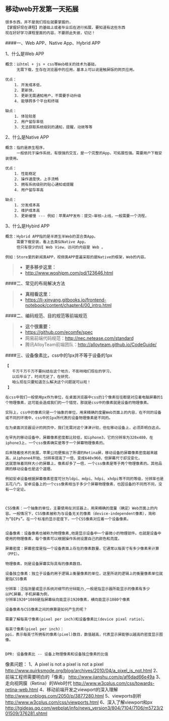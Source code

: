 ## 移动web开发第一天拓展 

	很多东西，并不是我们现在就要掌握的，
    【掌握好现在课程】的基础上或者毕业后在进行拓展，要知道有这些东西
	现在好好学习课程里面的内容，不要顾此失彼，切记！


####一、Web APP、Native App、Hybrid APP

1、什么是Web APP
	
	概念：以html + js + css等Web相关的技术为基础，
         无需下载，生存在浏览器中的应用，基本上可以说是触屏版的网页应用。

	优点：
		1. 开发成本低，
		2. 更新快，
		3. 更新无需通知用户，不需要手动升级
		4. 能够跨多个平台和终端
	
	缺点：
		1. 体验较差
		2. 用户留存率低
		3. 无法获取系统级别的通知，提醒，动效等等


2、什么是Native APP

    概念：指的是原生程序，
         一般依托于操作系统，有很强的交互，是一个完整的App，可拓展性强。需要用户下载安装使用。

    优点：
        1. 性能稳定
        2. 操作速度快，上手流畅
        3. 拥有系统级别的贴心通知或提醒
        4. 用户留存率高
    
    缺点： 
        1. 分发成本高
        2. 维护成本高
        3. 更新缓慢 --- 例如：苹果APP发布：提交–审核–上线，一般需要一个流程，



3、什么是Hybird APP

    概念：Hybrid APP指的是半原生半Web的混合类App。
         需要下载安装，看上去类似Native App，
         但只有很少的UI Web View，访问的内容是 Web 。

    例如：Store里的新闻类APP，视频类APP普遍采取的是Native的框架，Web的内容。
	



>-  **更多移步这里：**
>-  http://www.woshipm.com/pd/123646.html


####二、常见的布局解决方法

>-  **真相看这里：**
>-  https://li-xinyang.gitbooks.io/frontend-notebook/content/chapter4/00_intro.html

####二、编码规范、目的规范等前端规范

>-  **这个很重要：**
>-  https://github.com/ecomfe/spec
>-  网易前端代码规范：http://nec.netease.com/standard
>-  腾讯AlloyTeam前端团队：http://alloyteam.github.io/CodeGuide/



####三、设备像素比，css中的1px并不等于设备的1px
    
    【 
       千万千万千万不要纠结在这个地方，不影响咱们现在的学习，
       以后毕业了，时间充足了，在研究，
       咱么现在只要知道怎么解决这个问题就可以啦！
     】

	在css中我们一般使用px作为单位，在桌面浏览器中css的1个像素往往都是对应着电脑屏幕的1个物理像素，这可能会造成我们的一个错觉，那就是css中的像素就是设备的物理像素。

	实际上，css中的像素只是一个抽象的单位，用来精确的度量Web页面上的内容，在不同的设备或不同的环境中，css中的1px所代表的设备物理像素是不同的。

	在为桌面浏览器设计的网页中，我们无需对这个津津计较，但在移动设备上，必须弄明白这点。

	在早先的移动设备中，屏幕像素密度都比较低，如iphone3，它的分辨率为320x480，在iphone3上，一个css像素确实是等于一个屏幕物理像素的。

	后来随着技术的发展，苹果公司便推出了所谓的Retina屏，移动设备的屏幕像素密度越来越高，从iphone4开始，分辨率提高了一倍，变成640x960，但屏幕尺寸却没变化，
	这就意味着同样大小的屏幕上，像素却多了一倍，一个css像素是等于两个物理像素的。其他品牌的移动设备也是这个道理。

	例如安卓设备根据屏幕像素密度可分为ldpi、mdpi、hdpi、xhdpi等不同的等级，分辨率也是五花八门，安卓设备上的一个css像素相当于多少个屏幕物理像素，也因设备的不同而不同，没有一个定论。



    CSS像素：一个抽象的单位，主要使用在浏览器上，用来精确的度量（确定）Web页面上的内容。一般情况下，CSS像素被称为与设备无关的像素（device-independent像素），简称为“DIPs”。在一个标准的显示密度下，一个CSS像素对应着一个设备像素。


    设备像素：设备像素也被称为物理像素,他是显示设备中一个最微小的物理部件。也就是设备中使用的物理像素，每个像素可以根据操作系统设置自己的颜色和亮度。

    屏幕密度：屏幕密度是指一个设备表面上存在的像素数量，它通常以每英寸有多少像素来计算（PPI）。

    物理像素，则是设备屏幕实际具有的像素数目。

    设备独立像素：独立于设备的用于逻辑上衡量像素的单位，这里所说的逻辑上的衡量像素单位就是指CSS像素

    分辨率：泛指测量或显示系统对细节的分辩能力,一般是指显示器所能显示的像素有多少
    以PC屏幕，手机屏幕为例，
    分辨率1920*1080是指屏幕纵向能显示1920像素，横向能显示1080个像素

    设备像素与CSS像素之间的换算是如何产生的呢？

    需要了解每英寸像素(pixel per inch)和设备像素比(device pixel ratio)。

    每英寸像素(pixel per inch)：
    ppi，表示每英寸所拥有的像素(pixel)数目，数值越高，代表显示屏能够以越高的密度显示图像。


    DPR: 设备像素比 -- 设备上物理像素和设备独立像素的比值





像素问题：
1、A pixel is not a pixel is not a pixel
   http://www.quirksmode.org/blog/archives/2010/04/a_pixel_is_not.html
2、前端工程师需要明白的「像素」
   http://www.jianshu.com/p/af6dad66e49a
3、走向视网膜（Retina）的Web时代
   http://www.w3cplus.com/css/towards-retina-web.html
4、移动前端开发之viewport的深入理解
   http://www.cnblogs.com/2050/p/3877280.html
5、viewports剖析
   http://www.w3cplus.com/css/viewports.html
6、深入了解viewport和px
   http://tgideas.qq.com/webplat/info/news_version3/804/7104/7106/m5723/201509/376281.shtml
